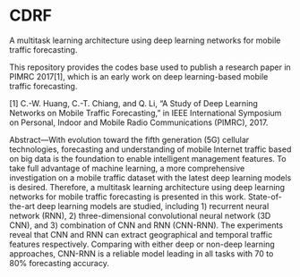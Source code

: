 # CDRF
A multitask learning architecture using deep learning networks for mobile traffic forecasting.

This repository provides the codes base used to publish a research paper in PIMRC 2017[1], which is an early work on deep learning-based mobile traffic forecasting.


[1] C.-W. Huang, C.-T. Chiang, and Q. Li, “A Study of Deep Learning Networks on Mobile Traffic Forecasting,” in IEEE International Symposium on Personal, Indoor and Mobile Radio Communications (PIMRC), 2017.

Abstract—With evolution toward the fifth generation (5G) cellular technologies, forecasting and understanding of mobile Internet traffic based on big data is the foundation to enable intelligent management features. To take full advantage of machine learning, a more comprehensive investigation on a mobile traffic dataset with the latest deep learning models is desired. Therefore, a multitask learning architecture using deep learning networks for mobile traffic forecasting is presented in this work. State-of-the-art deep learning models are studied, including 1) recurrent neural network (RNN), 2) three-dimensional convolutional neural network (3D CNN), and 3) combination of CNN and RNN (CNN-RNN). The experiments reveal that CNN and RNN can extract geographical and temporal traffic features respectively. Comparing with either deep or non-deep learning approaches, CNN-RNN is a reliable model leading in all tasks with 70 to 80% forecasting accuracy.
